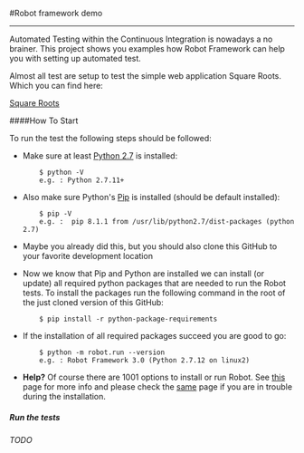 #Robot framework demo
****

Automated Testing within the Continuous Integration is nowadays a no brainer.
This project shows you examples how Robot Framework can help you with setting up automated test.

Almost all test are setup to test the simple web application Square Roots. Which you can find here:

[Square Roots](http://ict.rocks/squareroots)


####How To Start

To run the test the following steps should be followed:

+   Make sure at least [Python 2.7](https://www.python.org/downloads/release/python-2712/) is installed:
    ```
        $ python -V
        e.g. : Python 2.7.11+
    ```
+   Also make sure Python's [Pip](https://pypi.python.org/pypi/pip) is installed (should be default installed):
    ```
        $ pip -V
        e.g. :  pip 8.1.1 from /usr/lib/python2.7/dist-packages (python 2.7)
    ```
+   Maybe you already did this, but you should also clone this GitHub to your favorite development location

+   Now we know that Pip and Python are installed we can install (or update) all required python packages that are needed to run the Robot tests.
    To install the packages run the following command in the root of the just cloned version of this GitHub:
    ```
        $ pip install -r python-package-requirements
    ```

+   If the installation of all required packages succeed you are good to go:
    ```
        $ python -m robot.run --version
        e.g. : Robot Framework 3.0 (Python 2.7.12 on linux2)
    ```

+   **Help?** Of course there are 1001 options to install or run Robot. See [this](https://github.com/robotframework/robotframework/blob/master/INSTALL.rst) page for more info and please check the [same](https://github.com/robotframework/robotframework/blob/master/INSTALL.rst) page if you are in trouble during the installation.

##### Run the tests

*TODO*






